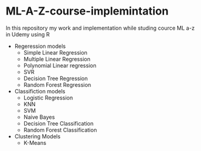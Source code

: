 # ML-A-Z-course-implemintation
In this repository my work and implementation while studing cource ML a-z in Udemy using R  
 - Regeression models
   - Simple Linear Regression
   - Multiple Linear Regression
   - Polynomial Linear regression
   - SVR
   - Decision Tree Regression
   - Random Forest Regression
 - Classifiction models
   - Logistic Regression
   - KNN
   - SVM
   - Naive Bayes
   - Decision Tree Classification
   - Random Forest Classification
 - Clustering Models
   - K-Means
